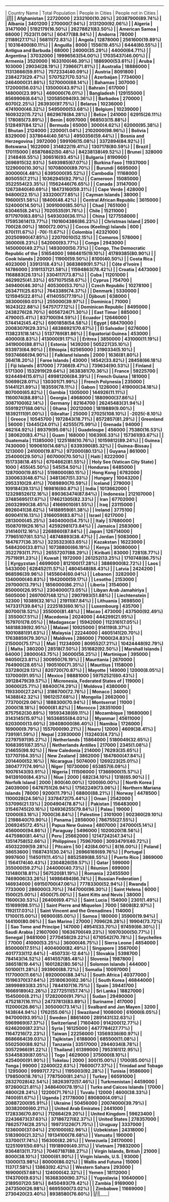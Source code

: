  _____________________________________________________________________________________________________ 
| Country Name                          | Total Population | People in Cities  | People not in Cities |
|_______________________________________|__________________|___________________|______________________|
| Afghanistan                           | 22720000         | 2332100(10.26%)   | 20387900(89.74%)     |
| Albania                               | 3401200          | 270000(7.94%)     | 3131200(92.06%)      |
| Algeria                               | 31471000         | 5192179(16.50%)   | 26278821(83.50%)     |
| American Samoa                        | 68000            | 7523(11.06%)      | 60477(88.94%)        |
| Andorra                               | 78000            | 21189(27.17%)     | 56811(72.83%)        |
| Angola                                | 12878000         | 2561600(19.89%)   | 10316400(80.11%)     |
| Anguilla                              | 8000             | 1556(19.45%)      | 6444(80.55%)         |
| Antigua and Barbuda                   | 68000            | 24000(35.29%)     | 44000(64.71%)        |
| Argentina                             | 37032000         | 19996563(54.00%)  | 17035437(46.00%)     |
| Armenia                               | 3520000          | 1633100(46.39%)   | 1886900(53.61%)      |
| Aruba                                 | 103000           | 29034(28.19%)     | 73966(71.81%)        |
| Australia                             | 18886000         | 11313666(59.91%)  | 7572334(40.09%)      |
| Austria                               | 8091800          | 2384273(29.47%)   | 5707527(70.53%)      |
| Azerbaijan                            | 7734000          | 2464000(31.86%)   | 5270000(68.14%)      |
| Bahamas                               | 307000           | 172000(56.03%)    | 135000(43.97%)       |
| Bahrain                               | 617000           | 148000(23.99%)    | 469000(76.01%)       |
| Bangladesh                            | 129155000        | 8569906(6.64%)    | 120585094(93.36%)    |
| Barbados                              | 270000           | 6070(2.25%)       | 263930(97.75%)       |
| Belarus                               | 10236000         | 4741000(46.32%)   | 5495000(53.68%)      |
| Belgium                               | 10239000         | 1609322(15.72%)   | 8629678(84.28%)      |
| Belize                                | 241000           | 62915(26.11%)     | 178085(73.89%)       |
| Benin                                 | 6097000          | 968503(15.88%)    | 5128497(84.12%)      |
| Bermuda                               | 65000            | 3000(4.62%)       | 62000(95.38%)        |
| Bhutan                                | 2124000          | 22000(1.04%)      | 2102000(98.96%)      |
| Bolivia                               | 8329000          | 3378644(40.56%)   | 4950356(59.44%)      |
| Bosnia and Herzegovina                | 3972000          | 599106(15.08%)    | 3372894(84.92%)      |
| Botswana                              | 1622000          | 314822(19.41%)    | 1307178(80.59%)      |
| Brazil                                | 170115000        | 85876862(50.48%)  | 84238138(49.52%)     |
| Brunei                                | 328000           | 21484(6.55%)      | 306516(93.45%)       |
| Bulgaria                              | 8190900          | 2696915(32.93%)   | 5493985(67.07%)      |
| Burkina Faso                          | 11937000         | 1229000(10.30%)   | 10708000(89.70%)     |
| Burundi                               | 6695000          | 300000(4.48%)     | 6395000(95.52%)      |
| Cambodia                              | 11168000         | 805055(7.21%)     | 10362945(92.79%)     |
| Cameroon                              | 15085000         | 3522554(23.35%)   | 11562446(76.65%)     |
| Canada                                | 31147000         | 12673840(40.69%)  | 18473160(59.31%)     |
| Cape Verde                            | 428000           | 94800(22.15%)     | 333200(77.85%)       |
| Cayman Islands                        | 38000            | 19600(51.58%)     | 18400(48.42%)        |
| Central African Republic              | 3615000          | 524000(14.50%)    | 3091000(85.50%)      |
| Chad                                  | 7651000          | 630465(8.24%)     | 7020535(91.76%)      |
| Chile                                 | 15211000         | 9717970(63.89%)   | 5493030(36.11%)      |
| China                                 | 1277558000       | 175953614(13.77%) | 1101604386(86.23%)   |
| Christmas Island                      | 2500             | 700(28.00%)       | 1800(72.00%)         |
| Cocos (Keeling) Islands               | 600              | 670(111.67%)      | -70(-11.67%)         |
| Colombia                              | 42321000         | 20250990(47.85%)  | 22070010(52.15%)     |
| Comoros                               | 578000           | 36000(6.23%)      | 542000(93.77%)       |
| Congo                                 | 2943000          | 1450000(49.27%)   | 1493000(50.73%)      |
| Congo, The Democratic Republic of the | 51654000         | 9864615(19.10%)   | 41789385(80.90%)     |
| Cook Islands                          | 20000            | 11900(59.50%)     | 8100(40.50%)         |
| Costa Rica                            | 4023000          | 339131(8.43%)     | 3683869(91.57%)      |
| Côte d’Ivoire                         | 14786000         | 3191137(21.58%)   | 11594863(78.42%)     |
| Croatia                               | 4473000          | 1168883(26.13%)   | 3304117(73.87%)      |
| Cuba                                  | 11201000         | 4629925(41.33%)   | 6571075(58.67%)      |
| Cyprus                                | 754700           | 349400(46.30%)    | 405300(53.70%)       |
| Czech Republic                        | 10278100         | 2634711(25.63%)   | 7643389(74.37%)      |
| Denmark                               | 5330000          | 1215945(22.81%)   | 4114055(77.19%)      |
| Djibouti                              | 638000           | 383000(60.03%)    | 255000(39.97%)       |
| Dominica                              | 71000            | 16243(22.88%)     | 54757(77.12%)        |
| Dominican Republic                    | 8495000          | 2438276(28.70%)   | 6056724(71.30%)      |
| East Timor                            | 885000           | 47900(5.41%)      | 837100(94.59%)       |
| Ecuador                               | 12646000         | 5744142(45.42%)   | 6901858(54.58%)      |
| Egypt                                 | 68470000         | 20083079(29.33%)  | 48386921(70.67%)     |
| El Salvador                           | 6276000          | 1138231(18.14%)   | 5137769(81.86%)      |
| Equatorial Guinea                     | 453000           | 40000(8.83%)      | 413000(91.17%)       |
| Eritrea                               | 3850000          | 431000(11.19%)    | 3419000(88.81%)      |
| Estonia                               | 1439200          | 505227(35.10%)    | 933973(64.90%)       |
| Ethiopia                              | 62565000         | 3190334(5.10%)    | 59374666(94.90%)     |
| Falkland Islands                      | 2000             | 1636(81.80%)      | 364(18.20%)          |
| Faroe Islands                         | 43000            | 14542(33.82%)     | 28458(66.18%)        |
| Fiji Islands                          | 817000           | 77366(9.47%)      | 739634(90.53%)       |
| Finland                               | 5171300          | 1532919(29.64%)   | 3638381(70.36%)      |
| France                                | 59225700         | 9244494(15.61%)   | 49981206(84.39%)     |
| French Guiana                         | 181000           | 50699(28.01%)     | 130301(71.99%)       |
| French Polynesia                      | 235000           | 51441(21.89%)     | 183559(78.11%)       |
| Gabon                                 | 1226000          | 419000(34.18%)    | 807000(65.82%)       |
| Gambia                                | 1305000          | 144926(11.11%)    | 1160074(88.89%)      |
| Georgia                               | 4968000          | 1880900(37.86%)   | 3087100(62.14%)      |
| Germany                               | 82164700         | 26245483(31.94%)  | 55919217(68.06%)     |
| Ghana                                 | 20212000         | 1819889(9.00%)    | 18392111(91.00%)     |
| Gibraltar                             | 25000            | 27025(108.10%)    | -2025(-8.10%)        |
| Greece                                | 10545700         | 1972843(18.71%)   | 8572857(81.29%)      |
| Greenland                             | 56000            | 13445(24.01%)     | 42555(75.99%)        |
| Grenada                               | 94000            | 4621(4.92%)       | 89379(95.08%)        |
| Guadeloupe                            | 456000           | 75380(16.53%)     | 380620(83.47%)       |
| Guam                                  | 168000           | 10639(6.33%)      | 157361(93.67%)       |
| Guatemala                             | 11385000         | 1225188(10.76%)   | 10159812(89.24%)     |
| Guinea                                | 7430000          | 1090610(14.68%)   | 6339390(85.32%)      |
| Guinea-Bissau                         | 1213000          | 241000(19.87%)    | 972000(80.13%)       |
| Guyana                                | 861000           | 254000(29.50%)    | 607000(70.50%)       |
| Haiti                                 | 8222000          | 1517338(18.45%)   | 6704662(81.55%)      |
| Holy See (Vatican City State)         | 1000             | 455(45.50%)       | 545(54.50%)          |
| Honduras                              | 6485000          | 1287000(19.85%)   | 5198000(80.15%)      |
| Hong Kong                             | 6782000          | 3300633(48.67%)   | 3481367(51.33%)      |
| Hungary                               | 10043200         | 2953310(29.41%)   | 7089890(70.59%)      |
| Iceland                               | 279000           | 109184(39.13%)    | 169816(60.87%)       |
| India                                 | 1013662000       | 123298526(12.16%) | 890363474(87.84%)    |
| Indonesia                             | 212107000        | 37485695(17.67%)  | 174621305(82.33%)    |
| Iran                                  | 67702000         | 26032990(38.45%)  | 41669010(61.55%)     |
| Iraq                                  | 23115000         | 8926041(38.62%)   | 14188959(61.38%)     |
| Ireland                               | 3775100          | 609041(16.13%)    | 3166059(83.87%)      |
| Israel                                | 6217000          | 2813000(45.25%)   | 3404000(54.75%)      |
| Italy                                 | 57680000         | 15087019(26.16%)  | 42592981(73.84%)     |
| Jamaica                               | 2583000          | 314140(12.16%)    | 2268860(87.84%)      |
| Japan                                 | 126714000        | 77965107(61.53%)  | 48748893(38.47%)     |
| Jordan                                | 5083000          | 1847677(36.35%)   | 3235323(63.65%)      |
| Kazakstan                             | 16223000         | 5484200(33.81%)   | 10738800(66.19%)     |
| Kenya                                 | 30080000         | 3522793(11.71%)   | 26557207(88.29%)     |
| Kiribati                              | 83000            | 7281(8.77%)       | 75719(91.23%)        |
| Kuwait                                | 1972000          | 261252(13.25%)    | 1710748(86.75%)      |
| Kyrgyzstan                            | 4699000          | 812100(17.28%)    | 3886900(82.72%)      |
| Laos                                  | 5433000          | 628452(11.57%)    | 4804548(88.43%)      |
| Latvia                                | 2424200          | 968596(39.96%)    | 1455604(60.04%)      |
| Lebanon                               | 3282000          | 1340000(40.83%)   | 1942000(59.17%)      |
| Lesotho                               | 2153000          | 297000(13.79%)    | 1856000(86.21%)      |
| Liberia                               | 3154000          | 850000(26.95%)    | 2304000(73.05%)      |
| Libyan Arab Jamahiriya                | 5605000          | 2697007(48.12%)   | 2907993(51.88%)      |
| Liechtenstein                         | 32300            | 10389(32.16%)     | 21911(67.84%)        |
| Lithuania                             | 3698500          | 1473317(39.84%)   | 2225183(60.16%)      |
| Luxembourg                            | 435700           | 80700(18.52%)     | 355000(81.48%)       |
| Macao                                 | 473000           | 437500(92.49%)    | 35500(7.51%)         |
| Macedonia                             | 2024000          | 444299(21.95%)    | 1579701(78.05%)      |
| Madagascar                            | 15942000         | 1123161(7.05%)    | 14818839(92.95%)     |
| Malawi                                | 10925000         | 914119(8.37%)     | 10010881(91.63%)     |
| Malaysia                              | 22244000         | 4605141(20.70%)   | 17638859(79.30%)     |
| Maldives                              | 286000           | 71000(24.83%)     | 215000(75.17%)       |
| Mali                                  | 11234000         | 809552(7.21%)     | 10424448(92.79%)     |
| Malta                                 | 380200           | 28518(7.50%)      | 351682(92.50%)       |
| Marshall Islands                      | 64000            | 28000(43.75%)     | 36000(56.25%)        |
| Martinique                            | 395000           | 94050(23.81%)     | 300950(76.19%)       |
| Mauritania                            | 2670000          | 764900(28.65%)    | 1905100(71.35%)      |
| Mauritius                             | 1158000          | 337280(29.13%)    | 820720(70.87%)       |
| Mayotte                               | 149000           | 12000(8.05%)      | 137000(91.95%)       |
| Mexico                                | 98881000         | 59752521(60.43%)  | 39128479(39.57%)     |
| Micronesia, Federated States of       | 119000           | 30600(25.71%)     | 88400(74.29%)        |
| Moldova                               | 4380000          | 1193300(27.24%)   | 3186700(72.76%)      |
| Monaco                                | 34000            | 14388(42.32%)     | 19612(57.68%)        |
| Mongolia                              | 2662000          | 773700(29.06%)    | 1888300(70.94%)      |
| Montserrat                            | 11000            | 2000(18.18%)      | 9000(81.82%)         |
| Morocco                               | 28351000         | 8757562(30.89%)   | 19593438(69.11%)     |
| Mozambique                            | 19680000         | 3143145(15.97%)   | 16536855(84.03%)     |
| Myanmar                               | 45611000         | 6203000(13.60%)   | 39408000(86.40%)     |
| Namibia                               | 1726000          | 169000(9.79%)     | 1557000(90.21%)      |
| Nauru                                 | 12000            | 4609(38.41%)      | 7391(61.59%)         |
| Nepal                                 | 23930000         | 1132403(4.73%)    | 22797597(95.27%)     |
| Netherlands                           | 15864000         | 5180049(32.65%)   | 10683951(67.35%)     |
| Netherlands Antilles                  | 217000           | 2345(1.08%)       | 214655(98.92%)       |
| New Caledonia                         | 214000           | 76293(35.65%)     | 137707(64.35%)       |
| New Zealand                           | 3862000          | 1847600(47.84%)   | 2014400(52.16%)      |
| Nicaragua                             | 5074000          | 1269223(25.01%)   | 3804777(74.99%)      |
| Niger                                 | 10730000         | 653857(6.09%)     | 10076143(93.91%)     |
| Nigeria                               | 111506000        | 17366900(15.57%)  | 94139100(84.43%)     |
| Niue                                  | 2000             | 682(34.10%)       | 1318(65.90%)         |
| Norfolk Island                        | 2000             | 800(40.00%)       | 1200(60.00%)         |
| North Korea                           | 24039000         | 6476751(26.94%)   | 17562249(73.06%)     |
| Northern Mariana Islands              | 78000            | 9200(11.79%)      | 68800(88.21%)        |
| Norway                                | 4478500          | 1100028(24.56%)   | 3378472(75.44%)      |
| Oman                                  | 2542000          | 537096(21.13%)    | 2004904(78.87%)      |
| Pakistan                              | 156483000        | 31546745(20.16%)  | 124936255(79.84%)    |
| Palau                                 | 19000            | 12000(63.16%)     | 7000(36.84%)         |
| Palestine                             | 3101000          | 902360(29.10%)    | 2198640(70.90%)      |
| Panama                                | 2856000          | 786755(27.55%)    | 2069245(72.45%)      |
| Papua New Guinea                      | 4807000          | 247000(5.14%)     | 4560000(94.86%)      |
| Paraguay                              | 5496000          | 1020020(18.56%)   | 4475980(81.44%)      |
| Peru                                  | 25662000         | 12147242(47.34%)  | 13514758(52.66%)     |
| Philippines                           | 75967000         | 30934791(40.72%)  | 45032209(59.28%)     |
| Pitcairn                              | 50               | 42(84.00%)        | 8(16.00%)            |
| Poland                                | 38653600         | 11687431(30.24%)  | 26966169(69.76%)     |
| Portugal                              | 9997600          | 1145011(11.45%)   | 8852589(88.55%)      |
| Puerto Rico                           | 3869000          | 1564174(40.43%)   | 2304826(59.57%)      |
| Qatar                                 | 599000           | 355000(59.27%)    | 244000(40.73%)       |
| Réunion                               | 699000           | 131480(18.81%)    | 567520(81.19%)       |
| Romania                               | 22455500         | 7469006(33.26%)   | 14986494(66.74%)     |
| Russian Federation                    | 146934000        | 69150700(47.06%)  | 77783300(52.94%)     |
| Rwanda                                | 7733000          | 286000(3.70%)     | 7447000(96.30%)      |
| Saint Helena                          | 6000             | 1500(25.00%)      | 4500(75.00%)         |
| Saint Kitts and Nevis                 | 38000            | 11600(30.53%)     | 26400(69.47%)        |
| Saint Lucia                           | 154000           | 2301(1.49%)       | 151699(98.51%)       |
| Saint Pierre and Miquelon             | 7000             | 5808(82.97%)      | 1192(17.03%)         |
| Saint Vincent and the Grenadines      | 114000           | 17100(15.00%)     | 96900(85.00%)        |
| Samoa                                 | 180000           | 35900(19.94%)     | 144100(80.06%)       |
| San Marino                            | 27000            | 7096(26.28%)      | 19904(73.72%)        |
| Sao Tome and Principe                 | 147000           | 49541(33.70%)     | 97459(66.30%)        |
| Saudi Arabia                          | 21607000         | 10636700(49.23%)  | 10970300(50.77%)     |
| Senegal                               | 9481000          | 2770458(29.22%)   | 6710542(70.78%)      |
| Seychelles                            | 77000            | 41000(53.25%)     | 36000(46.75%)        |
| Sierra Leone                          | 4854000          | 850000(17.51%)    | 4004000(82.49%)      |
| Singapore                             | 3567000          | 4017733(112.64%)  | -450733(-12.64%)     |
| Slovakia                              | 5398700          | 784143(14.52%)    | 4614557(85.48%)      |
| Slovenia                              | 1987800          | 386518(19.44%)    | 1601282(80.56%)      |
| Solomon Islands                       | 444000           | 50100(11.28%)     | 393900(88.72%)       |
| Somalia                               | 10097000         | 1177000(11.66%)   | 8920000(88.34%)      |
| South Africa                          | 40377000         | 15196370(37.64%)  | 25180630(62.36%)     |
| South Korea                           | 46844000         | 38999893(83.25%)  | 7844107(16.75%)      |
| Spain                                 | 39441700         | 16669189(42.26%)  | 22772511(57.74%)     |
| Sri Lanka                             | 18827000         | 1545000(8.21%)    | 17282000(91.79%)     |
| Sudan                                 | 29490000         | 4752187(16.11%)   | 24737813(83.89%)     |
| Suriname                              | 417000           | 112000(26.86%)    | 305000(73.14%)       |
| Svalbard and Jan Mayen                | 3200             | 1438(44.94%)      | 1762(55.06%)         |
| Swaziland                             | 1008000          | 61000(6.05%)      | 947000(93.95%)       |
| Sweden                                | 8861400          | 2891431(32.63%)   | 5969969(67.37%)      |
| Switzerland                           | 7160400          | 914200(12.77%)    | 6246200(87.23%)      |
| Syria                                 | 16125000         | 4477784(27.77%)   | 11647216(72.23%)     |
| Taiwan                                | 22256000         | 13569336(60.97%)  | 8686664(39.03%)      |
| Tajikistan                            | 6188000          | 685500(11.08%)    | 5502500(88.92%)      |
| Tanzania                              | 33517000         | 2944034(8.78%)    | 30572966(91.22%)     |
| Thailand                              | 61399000         | 7953161(12.95%)   | 53445839(87.05%)     |
| Togo                                  | 4629000          | 375000(8.10%)     | 4254000(91.90%)      |
| Tokelau                               | 2000             | 300(15.00%)       | 1700(85.00%)         |
| Tonga                                 | 99000            | 22400(22.63%)     | 76600(77.37%)        |
| Trinidad and Tobago                   | 1295000          | 99997(7.72%)      | 1195003(92.28%)      |
| Tunisia                               | 9586000          | 1798500(18.76%)   | 7787500(81.24%)      |
| Turkey                                | 66591000         | 28327028(42.54%)  | 38263972(57.46%)     |
| Turkmenistan                          | 4459000          | 972600(21.81%)    | 3486400(78.19%)      |
| Turks and Caicos Islands              | 17000            | 4800(28.24%)      | 12200(71.76%)        |
| Tuvalu                                | 12000            | 4600(38.33%)      | 7400(61.67%)         |
| Uganda                                | 21778000         | 890800(4.09%)     | 20887200(95.91%)     |
| Ukraine                               | 50456000         | 20074000(39.79%)  | 30382000(60.21%)     |
| United Arab Emirates                  | 2441000          | 1728336(70.80%)   | 712664(29.20%)       |
| United Kingdom                        | 59623400         | 22436673(37.63%)  | 37186727(62.37%)     |
| United States                         | 278357000        | 78625774(28.25%)  | 199731226(71.75%)    |
| Uruguay                               | 3337000          | 1236000(37.04%)   | 2101000(62.96%)      |
| Uzbekistan                            | 24318000         | 5183900(21.32%)   | 19134100(78.68%)     |
| Vanuatu                               | 190000           | 33700(17.74%)     | 156300(82.26%)       |
| Venezuela                             | 24170000         | 12251091(50.69%)  | 11918909(49.31%)     |
| Vietnam                               | 79832000         | 9364813(11.73%)   | 70467187(88.27%)     |
| Virgin Islands, British               | 21000            | 8000(38.10%)      | 13000(61.90%)        |
| Virgin Islands, U.S.                  | 93000            | 13000(13.98%)     | 80000(86.02%)        |
| Wallis and Futuna                     | 15000            | 1137(7.58%)       | 13863(92.42%)        |
| Western Sahara                        | 293000           | 169000(57.68%)    | 124000(42.32%)       |
| Yemen                                 | 18112000         | 1743700(9.63%)    | 16368300(90.37%)     |
| Yugoslavia                            | 10640000         | 2189507(20.58%)   | 8450493(79.42%)      |
| Zambia                                | 9169000          | 2473500(26.98%)   | 6695500(73.02%)      |
| Zimbabwe                              | 11669000         | 2730420(23.40%)   | 8938580(76.60%)      |
|_______________________________________|__________________|___________________|______________________|